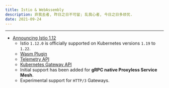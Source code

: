 ```yaml
---
title: Istio & WebAssembly
description: 弃我去者, 昨日之日不可留; 乱我心者, 今日之日多烦忧.
date: 2021-09-24
---
```


------------------

* [Announcing Istio 1.12](https://istio.io/latest/news/releases/1.12.x/announcing-1.12/)
  - Istio `1.12.0` is officially supported on
    Kubernetes versions `1.19` to `1.22`.
  - [Wasm Plugin](https://istio.io/latest/docs/reference/config/proxy_extensions/wasm-plugin/)
  - [Telemetry API](https://istio.io/latest/docs/reference/config/telemetry/)
  - [Kubernetes Gateway API](https://gateway-api.sigs.k8s.io)
  - Initial support has been added for
    **gRPC native Proxyless Service Mesh**.
  - Experimental support for `HTTP/3` Gateways.

